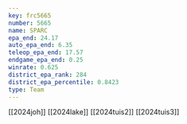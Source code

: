 ```yaml
---
key: frc5665
number: 5665
name: SPARC
epa_end: 24.17
auto_epa_end: 6.35
teleop_epa_end: 17.57
endgame_epa_end: 0.25
winrate: 0.625
district_epa_rank: 284
district_epa_percentile: 0.8423
type: Team
---
```

[[2024joh]]
[[2024lake]]
[[2024tuis2]]
[[2024tuis3]]
